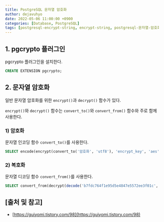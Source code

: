 ```yaml
---
title: PostgreSQL 문자열 암호화
author: dejavuhyo
date: 2022-05-06 11:00:00 +0900
categories: [Database, PostgreSQL]
tags: [postgresql-encrypt-string, encrypt-string, postgresql-문자열-암호화, 문자열-암호화]
---
```


## 1. pgcrypto 플러그인
pgcrypto 플러그인을 설치한다.

```sql
CREATE EXTENSION pgcrypto;
```

## 2. 문자열 암호화
일반 문자열 암호화를 위한 `encrypt()`과 `decrypt()` 함수가 있다.

`encrypt()`와 `decrypt()` 함수는 `convert_to()`와 `convert_from()` 함수와 주로 함께 사용한다.

### 1) 암호화
문자열 인코딩 함수 `convert_to()`를 사용한다.

```sql
SELECT encode(encrypt(convert_to('암호화', 'utf8'), 'encrypt_key', 'aes'), 'hex');
```

### 2) 복호화
문자열 디코딩 함수 `convert_from()`를 사용한다.

```sql
SELECT convert_from(decrypt(decode('b7fdc764f1e95d5e4847e5572ee3f01c', 'hex'), 'encrypt_key', 'aes'), 'utf8');
```

## [출처 및 참고]
* [https://guiyomi.tistory.com/98](https://guiyomi.tistory.com/98)
